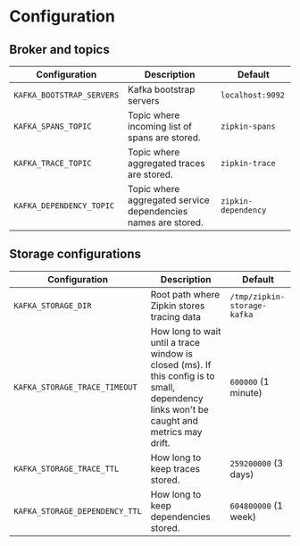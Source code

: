 # Configuration

## Broker and topics

| Configuration | Description | Default |
|---------------|-------------|---------|
| `KAFKA_BOOTSTRAP_SERVERS` | Kafka bootstrap servers | `localhost:9092` |
| `KAFKA_SPANS_TOPIC` | Topic where incoming list of spans are stored. | `zipkin-spans` |
| `KAFKA_TRACE_TOPIC` | Topic where aggregated traces are stored. | `zipkin-trace` |
| `KAFKA_DEPENDENCY_TOPIC` | Topic where aggregated service dependencies names are stored. | `zipkin-dependency` |

## Storage configurations

| Configuration | Description | Default |
|---------------|-------------|---------|
| `KAFKA_STORAGE_DIR` | Root path where Zipkin stores tracing data | `/tmp/zipkin-storage-kafka` |
| `KAFKA_STORAGE_TRACE_TIMEOUT` | How long to wait until a trace window is closed (ms). If this config is to small, dependency links won't be caught and metrics may drift. | `600000` (1 minute) |
| `KAFKA_STORAGE_TRACE_TTL` | How long to keep traces stored. | `259200000` (3 days) |
| `KAFKA_STORAGE_DEPENDENCY_TTL` | How long to keep dependencies stored. | `604800000` (1 week) |
